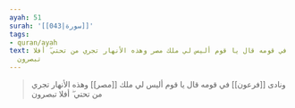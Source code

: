 ```yaml
---
ayah: 51
surah: '[[043|سورة]]'
tags:
- quran/ayah
text: ونادى فرعون في قومه قال يا قوم أليس لي ملك مصر وهذه الأنهار تجري من تحتي ۖ أفلا
  تبصرون
---
```

> ونادى [[فرعون]] في قومه قال يا قوم أليس لي ملك [[مصر]] وهذه الأنهار تجري من تحتي ۖ أفلا تبصرون
